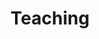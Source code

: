 ---
title: Teaching
summary: My courses
type: landing

cascade:
  - _target:
      kind: page
    params:
      show_breadcrumb: true

sections:
  - block: collection
    id: teaching
    content:
      title: Teaching
      text: In addition to research, I offer courses in social, personality, and decision psychology. My goal is to make psychological theories **understandable, applicable, and – ideally – enjoyable**. All courses are designed and taught by me and can be **tailored to universities or organizations**. If you'd like to add a psychology course to your program, feel free to reach out. *(Course descriptions are provided in German but can of course also be taught in English.)*
      filters:
        folders:
          - teaching
    design:
      view: article-grid
      columns: 2
---